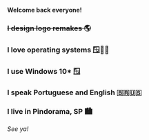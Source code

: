 **Welcome back everyone!**

### <s>I design logo remakes 🌎</s>

### I love operating systems 🪟🍎🐧

### I use Windows 10* 🪟

### I speak Portuguese and English 🇧🇷🇺🇸

### I live in Pindorama, SP 🏙

_See ya!_
